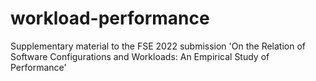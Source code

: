 # workload-performance
Supplementary material to the FSE 2022 submission 'On the Relation of Software Configurations and Workloads: An Empirical Study of Performance'
